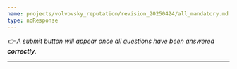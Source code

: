 ```yaml
---
name: projects/volvovsky_reputation/revision_20250424/all_mandatory.md
type: noResponse
---
```


_👉 A submit button will appear once all questions have been answered **correctly**._

---
